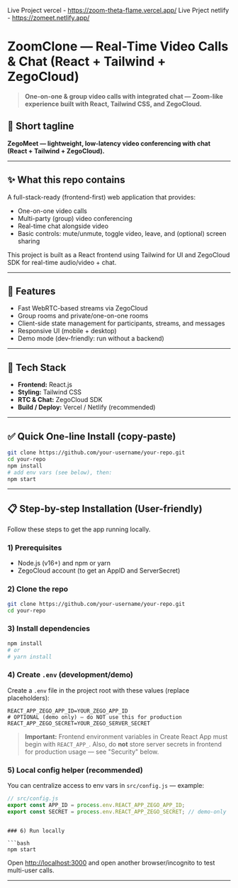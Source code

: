 Live Project vercel - https://zoom-theta-flame.vercel.app/
Live Prject netlify - https://zomeet.netlify.app/

# ZoomClone — Real-Time Video Calls & Chat (React + Tailwind + ZegoCloud)

> **One-on-one & group video calls with integrated chat — Zoom-like experience built with React, Tailwind CSS, and ZegoCloud.**

## 🔖 Short tagline

**ZegoMeet — lightweight, low-latency video conferencing with chat (React + Tailwind + ZegoCloud).**

---

## ✨ What this repo contains

A full-stack-ready (frontend-first) web application that provides:

* One-on-one video calls
* Multi-party (group) video conferencing
* Real-time chat alongside video
* Basic controls: mute/unmute, toggle video, leave, and (optional) screen sharing

This project is built as a React frontend using Tailwind for UI and ZegoCloud SDK for real-time audio/video + chat.

---

## 🚀 Features

* Fast WebRTC-based streams via ZegoCloud
* Group rooms and private/one-on-one rooms
* Client-side state management for participants, streams, and messages
* Responsive UI (mobile + desktop)
* Demo mode (dev-friendly: run without a backend)

---

## 🧰 Tech Stack

* **Frontend:** React.js
* **Styling:** Tailwind CSS
* **RTC & Chat:** ZegoCloud SDK
* **Build / Deploy:** Vercel / Netlify (recommended)

---

## ✅ Quick One-line Install (copy-paste)

```bash
git clone https://github.com/your-username/your-repo.git
cd your-repo
npm install
# add env vars (see below), then:
npm start
```

---

## 📋 Step-by-step Installation (User-friendly)

Follow these steps to get the app running locally.

### 1) Prerequisites

* Node.js (v16+) and npm or yarn
* ZegoCloud account (to get an AppID and ServerSecret)

### 2) Clone the repo

```bash
git clone https://github.com/your-username/your-repo.git
cd your-repo
```

### 3) Install dependencies

```bash
npm install
# or
# yarn install
```

### 4) Create `.env` (development/demo)

Create a `.env` file in the project root with these values (replace placeholders):

```
REACT_APP_ZEGO_APP_ID=YOUR_ZEGO_APP_ID
# OPTIONAL (demo only) — do NOT use this for production
REACT_APP_ZEGO_SECRET=YOUR_ZEGO_SERVER_SECRET
```

> **Important:** Frontend environment variables in Create React App must begin with `REACT_APP_`. Also, do **not** store server secrets in frontend for production usage — see "Security" below.

### 5) Local config helper (recommended)

You can centralize access to env vars in `src/config.js` — example:

```javascript
// src/config.js
export const APP_ID = process.env.REACT_APP_ZEGO_APP_ID;
export const SECRET = process.env.REACT_APP_ZEGO_SECRET; // demo-only
```

```

### 6) Run locally

```bash
npm start
```

Open [http://localhost:3000](http://localhost:3000) and open another browser/incognito to test multi-user calls.

---

